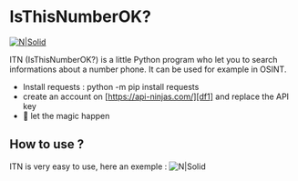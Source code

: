 # IsThisNumberOK?

[![N|Solid](https://www.python.org/static/community_logos/python-powered-w-200x80.png)](https://python.org)


ITN (IsThisNumberOK?) is a little Python program who let you to search informations about a number phone. It can be used for example in OSINT. 

- Install requests : python -m pip install requests
- create an account on [https://api-ninjas.com/][df1] and replace the API key
- 🎇 let the magic happen 
## How to use ?



ITN is very easy to use, here an exemple :
![N|Solid](https://i.ibb.co/WHz3fc7/Capture-d-cran-2023-08-25-22-44-24.png)


